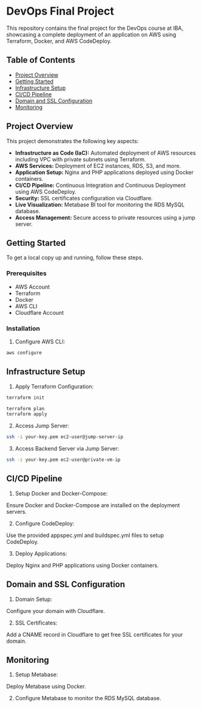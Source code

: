 # DevOps Final Project

This repository contains the final project for the DevOps course at IBA, showcasing a complete deployment of an application on AWS using Terraform, Docker, and AWS CodeDeploy.

## Table of Contents

- [Project Overview](#project-overview)
- [Getting Started](#getting-started)
- [Infrastructure Setup](#infrastructure-setup)
- [CI/CD Pipeline](#ci-cd-pipeline)
- [Domain and SSL Configuration](#domain-and-ssl-configuration)
- [Monitoring](#monitoring)

## Project Overview

This project demonstrates the following key aspects:
- **Infrastructure as Code (IaC):** Automated deployment of AWS resources including VPC with private subnets using Terraform.
- **AWS Services:** Deployment of EC2 instances, RDS, S3, and more.
- **Application Setup:** Nginx and PHP applications deployed using Docker containers.
- **CI/CD Pipeline:** Continuous Integration and Continuous Deployment using AWS CodeDeploy.
- **Security:** SSL certificates configuration via Cloudflare.
- **Live Visualization:** Metabase BI tool for monitoring the RDS MySQL database.
- **Access Management:** Secure access to private resources using a jump server.

## Getting Started

To get a local copy up and running, follow these steps.

### Prerequisites

- AWS Account
- Terraform
- Docker
- AWS CLI
- Cloudflare Account

### Installation

1) Configure AWS CLI:

```bash
aws configure
```

## Infrastructure Setup

1) Apply Terraform Configuration:
   
```bash
terraform init
```

```bash
terraform plan
terraform apply
```

2) Access Jump Server:

```bash
ssh -i your-key.pem ec2-user@jump-server-ip
```

3) Access Backend Server via Jump Server:

```bash
ssh -i your-key.pem ec2-user@private-vm-ip
```

## CI/CD Pipeline

1) Setup Docker and Docker-Compose:

Ensure Docker and Docker-Compose are installed on the deployment servers.

2) Configure CodeDeploy:

Use the provided appspec.yml and buildspec.yml files to setup CodeDeploy.

3) Deploy Applications:

Deploy Nginx and PHP applications using Docker containers.

## Domain and SSL Configuration

1) Domain Setup:

Configure your domain with Cloudflare.

2) SSL Certificates:

Add a CNAME record in Cloudflare to get free SSL certificates for your domain.

## Monitoring

1) Setup Metabase:
   
Deploy Metabase using Docker.

2) Configure Metabase to monitor the RDS MySQL database.
